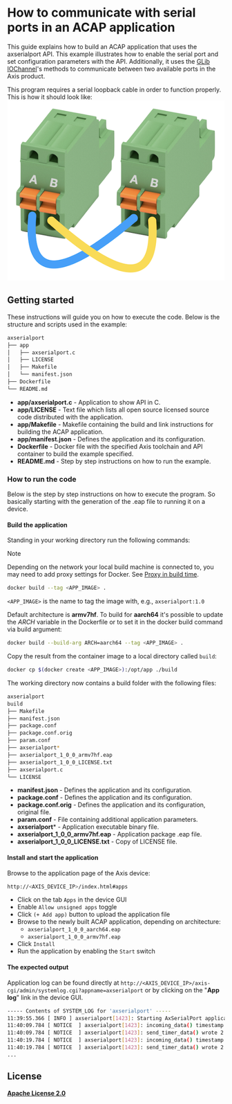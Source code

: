 # How to communicate with serial ports in an ACAP application

This guide explains how to build an ACAP application that uses the axserialport API. This example illustrates how to enable the serial port and set configuration parameters with the API. Additionally, it uses the [GLib IOChannel](https://docs.gtk.org/glib/struct.IOChannel.html)'s methods to communicate between two available ports in the Axis product.

This program requires a serial loopback cable in order to function properly. This is how it should look like:
![Loopback diagram](assets/loopback-diagram.png)

## Getting started

These instructions will guide you on how to execute the code. Below is the structure and scripts used in the example:

```sh
axserialport
├── app
│   ├── axserialport.c
│   ├── LICENSE
│   ├── Makefile
│   └── manifest.json
├── Dockerfile
└── README.md
```

- **app/axserialport.c** - Application to show API in C.
- **app/LICENSE** - Text file which lists all open source licensed source code distributed with the application.
- **app/Makefile** - Makefile containing the build and link instructions for building the ACAP application.
- **app/manifest.json** - Defines the application and its configuration.
- **Dockerfile** - Docker file with the specified Axis toolchain and API container to build the example specified.
- **README.md** - Step by step instructions on how to run the example.

### How to run the code

Below is the step by step instructions on how to execute the program. So basically starting with the generation of the .eap file to running it on a device.

#### Build the application

Standing in your working directory run the following commands:

> [!NOTE]
>
> Depending on the network your local build machine is connected to, you may need to add proxy
> settings for Docker. See
> [Proxy in build time](https://developer.axis.com/acap/develop/proxy/#proxy-in-build-time).

```sh
docker build --tag <APP_IMAGE> .
```

`<APP_IMAGE>` is the name to tag the image with, e.g., `axserialport:1.0`

Default architecture is **armv7hf**. To build for **aarch64** it's possible to
update the *ARCH* variable in the Dockerfile or to set it in the docker build
command via build argument:

```sh
docker build --build-arg ARCH=aarch64 --tag <APP_IMAGE> .
```

Copy the result from the container image to a local directory called `build`:

```sh
docker cp $(docker create <APP_IMAGE>):/opt/app ./build
```

The working directory now contains a build folder with the following files:

```sh
axserialport
build
├── Makefile
├── manifest.json
├── package.conf
├── package.conf.orig
├── param.conf
├── axserialport*
├── axserialport_1_0_0_armv7hf.eap
├── axserialport_1_0_0_LICENSE.txt
├── axserialport.c
└── LICENSE
```

- **manifest.json** - Defines the application and its configuration.
- **package.conf** - Defines the application and its configuration.
- **package.conf.orig** - Defines the application and its configuration, original file.
- **param.conf** - File containing additional application parameters.
- **axserialport*** - Application executable binary file.
- **axserialport_1_0_0_armv7hf.eap** - Application package .eap file.
- **axserialport_1_0_0_LICENSE.txt** - Copy of LICENSE file.

#### Install and start the application

Browse to the application page of the Axis device:

```sh
http://<AXIS_DEVICE_IP>/index.html#apps
```

- Click on the tab `Apps` in the device GUI
- Enable `Allow unsigned apps` toggle
- Click `(+ Add app)` button to upload the application file
- Browse to the newly built ACAP application, depending on architecture:
  - `axserialport_1_0_0_aarch64.eap`
  - `axserialport_1_0_0_armv7hf.eap`
- Click `Install`
- Run the application by enabling the `Start` switch

#### The expected output

Application log can be found directly at `http://<AXIS_DEVICE_IP>/axis-cgi/admin/systemlog.cgi?appname=axserialport` or by clicking on the "**App log**" link in the device GUI.

```sh
----- Contents of SYSTEM_LOG for 'axserialport' -----
11:39:55.366 [ INFO ] axserialport[1423]: Starting AxSerialPort application
11:40:09.784 [ NOTICE  ] axserialport[1423]: incoming_data() timestamp: 00:10
11:40:09.784 [ NOTICE  ] axserialport[1423]: send_timer_data() wrote 2 bytes, status:'G_IO_STATUS_NORMAL'
11:40:19.784 [ NOTICE  ] axserialport[1423]: incoming_data() timestamp: 00:20
11:40:19.784 [ NOTICE  ] axserialport[1423]: send_timer_data() wrote 2 bytes, status:'G_IO_STATUS_NORMAL'
...
```

## License

**[Apache License 2.0](../LICENSE)**
